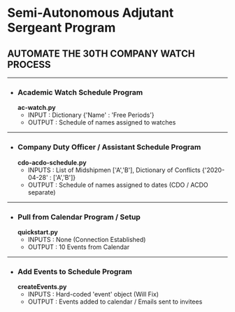 # Semi-Autonomous Adjutant Sergeant Program #

## AUTOMATE THE 30TH COMPANY WATCH PROCESS ##
----------------------------------------------
* ### Academic Watch Schedule Program ###
  __ac-watch.py__
  * INPUT : Dictionary {'Name' : 'Free Periods'}
  * OUTPUT : Schedule of names assigned to watches
----------------------------------------------------
* ### Company Duty Officer / Assistant Schedule Program ###
  __cdo-acdo-schedule.py__
  * INPUTS : List of Midshipmen ['A','B'], Dictionary of Conflicts {'2020-04-28' : ['A','B']}
  * OUTPUT : Schedule of names assigned to dates (CDO / ACDO separate)
----------------------------------------------------
* ### Pull from Calendar Program / Setup ###
  __quickstart.py__
  * INPUTS : None (Connection Established)
  * OUTPUT : 10 Events from Calendar
----------------------------------------------------
* ### Add Events to Schedule Program ###
  __createEvents.py__
  * INPUTS : Hard-coded 'event' object (Will Fix)
  * OUTPUT : Events added to calendar / Emails sent to invitees
